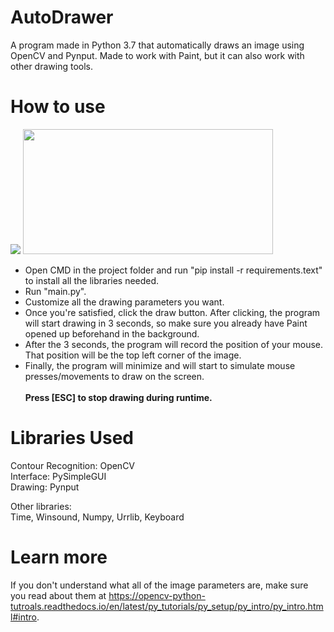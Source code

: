 # AutoDrawer
A program made in Python 3.7 that automatically draws an image using OpenCV and Pynput. Made to work with Paint, but it can also work with other drawing tools.

# How to use
<img src="https://github.com/GustavoMuller2019/AutoDrawer/blob/master/examples/interfaceExample.png?raw=true">
<img width="400" height="200" src="https://github.com/GustavoMuller2019/AutoDrawer/blob/master/examples/example.png?raw=true">

* Open CMD in the project folder and run "pip install -r requirements.text" to install all the libraries needed.<br>
* Run "main.py".<br>
* Customize all the drawing parameters you want.<br>
* Once you're satisfied, click the draw button. After clicking, the program will start drawing in 3 seconds, so make sure you already have Paint opened up beforehand in the background.<br>
* After the 3 seconds, the program will record the position of your mouse. That position will be the top left corner of the image.<br>
* Finally, the program will minimize and will start to simulate mouse presses/movements to draw on the screen.<br>
<br><b>Press [ESC] to stop drawing during runtime.</b>

# Libraries Used
Contour Recognition: OpenCV<br>
Interface: PySimpleGUI<br>
Drawing: Pynput<br>

Other libraries:<br>
Time, Winsound, Numpy, Urrlib, Keyboard

# Learn more
If you don't understand what all of the image parameters are, make sure you read about them at https://opencv-python-tutroals.readthedocs.io/en/latest/py_tutorials/py_setup/py_intro/py_intro.html#intro.
